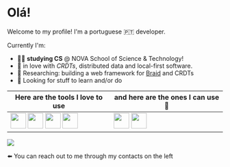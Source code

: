 # Olá!

Welcome to my profile! I'm a portuguese 🇵🇹 developer. 

Currently I'm:

- 👨‍🎓 **studying CS** @ NOVA School of Science & Technology! 
- 💓 in love with _CRDTs_, distributed data and local-first software.
- 🧠 Researching: building a web framework for [Braid](https://www.braid.org) and CRDTs
- 🌟 Looking for stuff to learn and/or do

| Here are the tools I love to use | and here are the ones I can use 🙂 |
| --- | --- |
| <img src="https://upload.wikimedia.org/wikipedia/commons/thumb/9/99/Unofficial_JavaScript_logo_2.svg/1024px-Unofficial_JavaScript_logo_2.svg.png" width="36"> <img src="https://upload.wikimedia.org/wikipedia/commons/thumb/4/4c/Typescript_logo_2020.svg/1024px-Typescript_logo_2020.svg.png" width="36"> <img src="https://upload.wikimedia.org/wikipedia/commons/thumb/c/c3/Python-logo-notext.svg/2048px-Python-logo-notext.svg.png" width="36"> <img src="https://i0.wp.com/www.primefaces.org/wp-content/uploads/2017/09/feature-react.png" width="36"> | <img src="https://upload.wikimedia.org/wikipedia/pt/thumb/3/30/Java_programming_language_logo.svg/1200px-Java_programming_language_logo.svg.png" width="36"> <img src="https://upload.wikimedia.org/wikipedia/commons/1/19/C_Logo.png" width="36">  |

![](https://komarev.com/ghpvc/?username=JonhyOliveira&color=blue&style=flat-square)

⬅️ You can reach out to me through my contacts on the left
